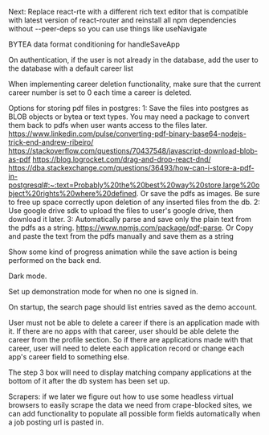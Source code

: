 Next: Replace react-rte with a different rich text editor that is compatible with latest version of react-router and reinstall all npm dependencies without --peer-deps so you can use things like useNavigate

BYTEA data format conditioning for handleSaveApp

On authentication, if the user is not already in the database, add the user to the database with a default career list

When implementing career deletion functionality, make sure that the current career number is set to 0 each time a career is deleted.

Options for storing pdf files in postgres:
1: Save the files into postgres as BLOB objects or bytea or text types. You may need a package to convert them back to pdfs when user wants access to the files later.
https://www.linkedin.com/pulse/converting-pdf-binary-base64-nodejs-trick-end-andrew-ribeiro/
https://stackoverflow.com/questions/70437548/javascript-download-blob-as-pdf
https://blog.logrocket.com/drag-and-drop-react-dnd/
https://dba.stackexchange.com/questions/36493/how-can-i-store-a-pdf-in-postgresql#:~:text=Probably%20the%20best%20way%20store,large%20object%20rights%20where%20defined.
Or save the pdfs as images. Be sure to free up space correctly upon deletion of any inserted files from the db.
2: Use google drive sdk to upload the files to user's google drive, then download it later.
3: Automatically parse and save only the plain text from the pdfs as a string. https://www.npmjs.com/package/pdf-parse. Or Copy and paste the text from the pdfs manually and save them as a string

Show some kind of progress animation while the save action is being performed on the back end.

Dark mode.

Set up demonstration mode for when no one is signed in.

On startup, the search page should list entries saved as the demo account.

User must not be able to delete a career if there is an application made with it. If there are no apps with that career, user should be able delete the career from the profile section. So if there are applications made with that career, user will need to delete each application record or change each app's career field to something else.

The step 3 box will need to display matching company applications at the bottom of it after the db system has been set up.

Scrapers: if we later we figure out how to use some headless virtual browsers to easily scrape the data we need from crape-blocked sites, we can add functionality to populate all possible form fields automatically when a job posting url is pasted in.
